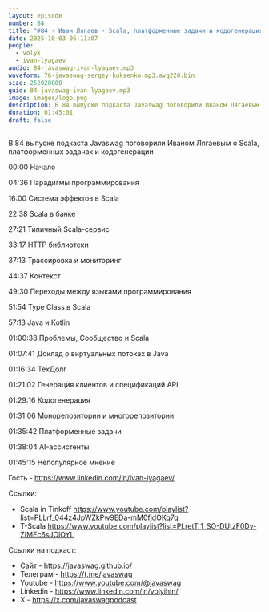 ```yaml
---
layout: episode
number: 84
title: "#84 - Иван Лягаев - Scala, платформенные задачи и кодогенерация"
date: 2025-10-03 06:11:07
people:
  - volyx
  - ivan-lyagaev
audio: 84-javaswag-ivan-lyagaev.mp3
waveform: 76-javaswag-sergey-kuksenko.mp3.avg220.bin
size: 252028800  
guid: 84-javaswag-ivan-lyagaev.mp3
image: images/logo.png
description: В 84 выпуске подкаста Javaswag поговорили Иваном Лягаевым о Scala, платформенных задачах и кодогенерации
duration: 01:45:01
draft: false
---
```


В 84 выпуске подкаста Javaswag поговорили Иваном Лягаевым о Scala, платформенных задачах и кодогенерации

00:00 Начало

04:36 Парадигмы программирования

16:00 Система эффектов в Scala

22:38 Scala в банке 

27:21 Типичный Scala-сервис 

33:17 HTTP библиотеки 

37:13 Трассировка и мониторинг 

44:37 Контекст

49:30 Переходы между языками программирования

51:54 Type Class в Scala

57:13 Java и Kotlin

01:00:38 Проблемы, Сообщество и Scala

01:07:41 Доклад о виртуальных потоках в Java

01:16:34 ТехДолг

01:21:02 Генерация клиентов и спецификаций API

01:29:16 Кодогенерация

01:31:06 Монорепозитории и многорепозитории

01:35:42 Платформенные задачи

01:38:04 AI-ассистенты

01:45:15 Непопулярное мнение 

Гость - https://www.linkedin.com/in/ivan-lyagaev/

Ссылки: 
- Scala in Tinkoff https://www.youtube.com/playlist?list=PLLrf_044z4JpWZkPw9EDa-mM0fjdOKq7q
- T-Scala https://www.youtube.com/playlist?list=PLretT_1_SO-DUtzF0Dv-ZIMEc6sJOlOYL


Ссылки на подкаст:

* Сайт -  https://javaswag.github.io/
* Телеграм - https://t.me/javaswag
* Youtube - https://www.youtube.com/@javaswag
* Linkedin - https://www.linkedin.com/in/volyihin/
* X - https://x.com/javaswagpodcast
